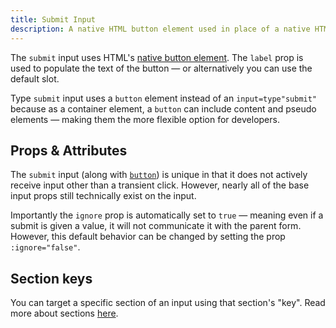 ```yaml
---
title: Submit Input
description: A native HTML button element used in place of a native HTML submit input.
---
```


<InputPageHero title="Submit"></InputPageHero>

The `submit` input uses HTML's [native button element](https://developer.mozilla.org/en-US/docs/Web/HTML/Element/button). The `label` prop is used to populate the text of the button — or alternatively you can use the default slot.

<callout type="info" label="Button Element">
Type <code>submit</code> input uses a <code>button</code> element instead of an <code>input=type"submit"</code> because as a container element, a <code>button</code> can include content and pseudo elements — making them the more flexible option for developers.
</callout>

<example
name="Submit input"
file="/_content/examples/submit/submit.vue"></example>

## Props & Attributes

The `submit` input (along with [`button`](/inputs/button)) is unique in that it does not actively receive input other than a transient click. However, nearly all of the base input props still technically exist on the input.

Importantly the `ignore` prop is automatically set to `true` — meaning even if a submit is given a value, it will not communicate it with the parent form. However, this default behavior can be changed by setting the prop `:ignore="false"`.

<reference-table input="button">
</reference-table>

## Section keys
You can target a specific section of an input using that section's "key". Read more about sections [here](/essentials/inputs#sections).

<div>
  <formkit-input-diagram
    class="input-diagram--button"
    :schema="[
      {
        name: 'outer',
        children: [
          {
            name: 'messages',
            position: 'right',
            children: [
              {
                name: 'message',
                content: 'You were too slow. Try again.',
                position: 'right'
              }
            ]
          },
          {
            name: 'wrapper',
            position: 'right',
            children: [
              {
                name: 'input',
                position: 'left',
                class: 'flex button button--pro',
                children: [
                  {
                    name: 'prefixIcon',
                    content: '🧑‍🦰'
                  },
                  {
                    name: 'prefix',
                  },
                  {
                    name: 'label',
                    content: 'Create profile',
                  },
                  {
                    name: 'suffix',
                    position: 'right',
                  },
                  {
                    name: 'suffixIcon',
                    position: 'right',
                    content: '🚀'
                  }
                ]
              },
            ]
          },
          {
            name: 'help',
            content: 'Quick double tap to submit.'
          }
        ]
      }
    ]"
  >
  </formkit-input-diagram>
</div>

<reference-table type="sectionKeys" primary="section-key" :without="['inner']">
</reference-table>
